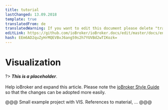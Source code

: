 ```yaml
---
title: tutorial
lastChanged: 13.09.2018
template: true
translatedFrom: de
translatedWarning: If you want to edit this document please delete "translatedFrom" field, elsewise this document will be translated automatically again
editLink: https://github.com/ioBroker/ioBroker.docs/edit/master/docs/en/tutorial/viz.md
hash: EEm6AD2quZyHrMQEVBvJ6ang59s2h7YUVBd2wTIKozk=
---
```

# Visualization
?> ***This is a placeholder***.<br><br> Help ioBroker and expand this article. Please note the [ioBroker Style Guide](community/styleguidedoc) so that the changes can be adopted more easily.

@@@ Small example project with VIS. References to material, ... @@@